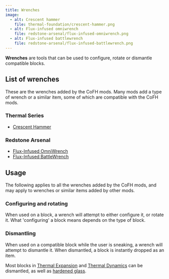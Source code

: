```yaml
---
title: Wrenches
image:
  - alt: Crescent hammer
    file: thermal-foundation/crescent-hammer.png
  - alt: Flux-infused omniwrench
    file: redstone-arsenal/flux-infused-omniwrench.png
  - alt: Flux-infused battlewrench
    file: redstone-arsenal/flux-infused-battlewrench.png
---
```


**Wrenches** are tools that can be used to configure, rotate or dismantle
compatible blocks.


List of wrenches
----------------

These are the wrenches added by the CoFH mods. Many mods add a type of wrench or
a similar item, some of which are compatible with the CoFH mods.

### Thermal Series
* [Crescent Hammer](/docs/crescent-hammer/)

### Redstone Arsenal
* [Flux-Infused OmniWrench](/docs/flux-infused-omniwrench/)
* [Flux-Infused BattleWrench](/docs/flux-infused-battlewrench/)


Usage
-----

The following applies to all the wrenches added by the CoFH mods, and may apply
to wrenches or similar items added by other mods.

### Configuring and rotating
When used on a block, a wrench will attempt to either configure it, or rotate
it. What 'configuring' a block means depends on the type of block.

### Dismantling
When used on a compatible block while the user is sneaking, a wrench will
attempt to dismantle it. When dismantled, a block is instantly dropped as an
item.

Most blocks in [Thermal Expansion](/docs/thermal-expansion/) and [Thermal
Dynamics](/docs/thermal-dynamics/) can be dismantled, as well as [hardened
glass](/docs/hardened-glass/).
